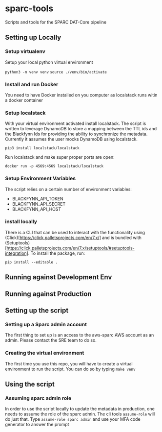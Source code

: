 # sparc-tools
Scripts and tools for the SPARC DAT-Core pipeline

## Setting up Locally

### Setup virtualenv
Setup your local python virtual environment

`python3 -m venv venv`
`source ./venv/bin/activate`

### Install and run Docker
You need to have Docker installed on you computer as localstack runs witin a docker container

### Setup localstack
With your virtual environment activated install localstack.  The script is written to leverage DynamoDB to store a mapping between the TTL ids and the Blackfynn Ids for providing the ability to synchronize the metadata. Currently it assumes the user mocks DynamoDB using localstack. 

`pip3 install localstack/localstack`

Run localstack and make super proper ports are open:

`docker run -p 4569:4569 localstack/localstack`

### Setup Environment Variables
The script relies on a certain number of environment variables:
 - BLACKFYNN_API_TOKEN
 - BLACKFYNN_API_SECRET
 - BLACKFYNN_API_HOST

### install locally
There is a CLI that can be used to interact with the functionality using (Click)[https://click.palletsprojects.com/en/7.x/] and is bundled with (Setuptools)[https://click.palletsprojects.com/en/7.x/setuptools/#setuptools-integration]. To install the package, run:

`pip install --editable .`


## Running against Development Env


## Running against Production






## Setting up the script

### Setting up a Sparc admin account
The first thing to set up is an access to the aws-sparc AWS account as an admin. Please contact the SRE team to do so.

### Creating the virtual environment
The first time you use this repo, you will have to create a virtual environment to run the script. You can do so by typing `make venv`







## Using the script

### Assuming sparc admin role
In order to use the script locally to update the metadata in production, one needs to assume the role of the sparc admin. The cli tools `assume-role` will do just that.
Type `assume-role sparc admin`  and use your MFA code generator to answer the prompt

